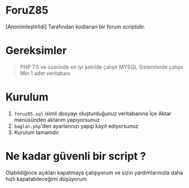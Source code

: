 # ForuZ85
[Anonimleştirildi] Tarafından kodlanan bir forum scriptidir.

# Gereksimler

> PHP 7.0 ve üzerinde en iyi şekilde çalışır
> MYSQL Sistemlerde çalışır
> Min 1 adet veritabanı

# Kurulum

1. `foruz85.sql` isimli dosyayı oluşturduğunuz veritabanına İçe Aktar menüsünden aktarım yapıyorsunuz
2. `baglan.php`'den ayarlarınızı yapıp kayıt ediyorsunuz
3. Kurulum tamamdır.

# Ne kadar güvenli bir script ?
Olabildiğince açıkları kapatmaya çalışıyorum ve sizin yardımlarınızla daha hızlı kapatabileceğimi düşüyorum

